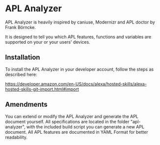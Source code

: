 # APL Analyzer

APL Analyzer is heavily inspired by caniuse, Modernizr and APL doctor by Frank Börncke.

It is designed to tell you which APL features, functions and variables are supported on your or your users' devices.

## Installation

To install the APL Analyzer in your developer account, follow the steps as described here:

https://developer.amazon.com/en-US/docs/alexa/hosted-skills/alexa-hosted-skills-git-import.html#import

## Amendments

You can extend or modify the APL Analyzer and generate the APL document yourself. All specifications are located in the folder "apl-analyzer", with the included build script you can generate a new APL document. All APL features are documented in YAML Format for better readability.
